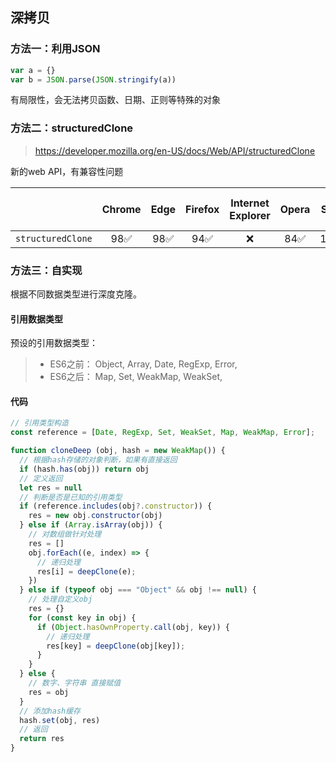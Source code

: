 ## 深拷贝

### 方法一：利用JSON

```js
var a = {}
var b = JSON.parse(JSON.stringify(a))
```

有局限性，会无法拷贝函数、日期、正则等特殊的对象



### 方法二：structuredClone

> https://developer.mozilla.org/en-US/docs/Web/API/structuredClone

新的web API，有兼容性问题

|                   | Chrome | Edge | Firefox | Internet Explorer | Opera | Safari | WebView Android | Chrome Android | Firefox for Android | Opera Android | Safari on iOS | Samsung Internet | Deno  |
| :---------------- | :----: | :--: | :-----: | :---------------: | :---: | :----: | :-------------: | :------------: | :-----------------: | :-----------: | :-----------: | :--------------: | :---: |
| `structuredClone` |  98✅   | 98✅  |   94✅   |         ❌         |  84✅  | 15.4✅  |       98✅       |      98✅       |         94✅         |       ❌       |       ✅       |        ❌         | 1.14✅ |



### 方法三：自实现

根据不同数据类型进行深度克隆。

#### 引用数据类型

预设的引用数据类型：

> * ES6之前： Object, Array, Date, RegExp, Error,
> * ES6之后： Map, Set, WeakMap, WeakSet,

#### 代码

```js
// 引用类型构造
const reference = [Date, RegExp, Set, WeakSet, Map, WeakMap, Error];

function cloneDeep (obj, hash = new WeakMap()) {
  // 根据hash存储的对象判断，如果有直接返回
  if (hash.has(obj)) return obj
  // 定义返回
  let res = null
  // 判断是否是已知的引用类型
  if (reference.includes(obj?.constructor)) {
    res = new obj.constructor(obj)
  } else if (Array.isArray(obj)) {
    // 对数组做针对处理
    res = []
    obj.forEach((e, index) => {
      // 递归处理
      res[i] = deepClone(e);
    })
  } else if (typeof obj === "Object" && obj !== null) {
    // 处理自定义obj
    res = {}
    for (const key in obj) {
      if (Object.hasOwnProperty.call(obj, key)) {
        // 递归处理
        res[key] = deepClone(obj[key]);
      }
    }
  } else {
    // 数字、字符串 直接赋值
    res = obj
  }
  // 添加hash缓存
  hash.set(obj, res)
  // 返回
  return res
}
```

